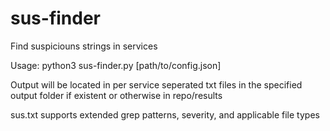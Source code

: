 # sus-finder
Find suspiciouns strings in services

Usage: python3 sus-finder.py [path/to/config.json] 

Output will be located in per service seperated txt files
in the specified output folder if existent or otherwise in repo/results

sus.txt supports extended grep patterns, severity, and applicable file types
